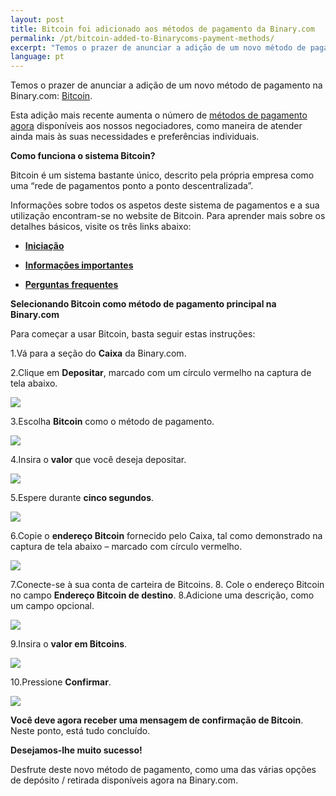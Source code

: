 ```yaml
---
layout: post
title: Bitcoin foi adicionado aos métodos de pagamento da Binary.com
permalink: /pt/bitcoin-added-to-Binarycoms-payment-methods/
excerpt: "Temos o prazer de anunciar a adição de um novo método de pagamento na Binary.com: Bitcoin. Esta adição mais recente aumenta o número de..."
language: pt
---
```



Temos o prazer de anunciar a adição de um novo método de pagamento na Binary.com: [Bitcoin](https://bitcoin.org/en). 

Esta adição mais recente aumenta o número de [métodos de pagamento agora](http://bit.ly/1lOK1nY) disponíveis aos nossos negociadores, como maneira de atender ainda mais às suas necessidades e preferências individuais.


**Como funciona o sistema Bitcoin?**

Bitcoin é um sistema bastante único, descrito pela própria empresa como uma “rede de pagamentos ponto a ponto descentralizada”.

Informações sobre todos os aspetos deste sistema de pagamentos e a sua utilização encontram-se no website de Bitcoin. Para aprender mais sobre os detalhes básicos, visite os três links abaixo:

+ [**Iniciação**](https://bitcoin.org/pt_BR/comecando)

+ [**Informações importantes**](https://bitcoin.org/en/you-need-to-know)

+ [**Perguntas frequentes**](https://bitcoin.org/pt_BR/faq)


**Selecionando Bitcoin como método de pagamento principal na Binary.com**

Para começar a usar Bitcoin, basta seguir estas instruções:

1.Vá para a seção do **Caixa** da Binary.com.


2.Clique em **Depositar**, marcado com um círculo vermelho na captura de tela abaixo.

![](/images/Picture1.png)

3.Escolha **Bitcoin** como o método de pagamento.

![](/images/Picture2.png)

4.Insira o **valor** que você deseja depositar.

![](/images/Picture3.png)

5.Espere durante **cinco segundos**.

![](/images/Picture4.png)

6.Copie o **endereço Bitcoin** fornecido pelo Caixa, tal como demonstrado na captura de tela abaixo – marcado com círculo vermelho. 

![](/images/Picture5.png)

7.Conecte-se à sua conta de carteira de Bitcoins. 8. Cole o endereço Bitcoin no campo **Endereço Bitcoin de destino**.
8.Adicione uma descrição, como um campo opcional.

![](/images/Picture6.png)

9.Insira o **valor em Bitcoins**.

![](/images/Picture7.png)

10.Pressione **Confirmar**.

![](/images/Picture8.png)

**Você deve agora receber uma mensagem de confirmação de Bitcoin**. Neste ponto, está tudo concluído.

**Desejamos-lhe muito sucesso!**

Desfrute deste novo método de pagamento, como uma das várias opções de depósito / retirada disponíveis agora na Binary.com.








